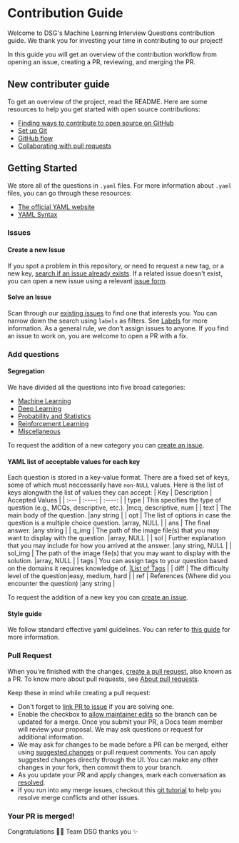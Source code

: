 # Contribution Guide
Welcome to DSG's Machine Learning Interview Questions contribution guide. We thank you for investing your time in contributing to our project! 

In this guide you will get an overview of the contribution workflow from opening an issue, creating a PR, reviewing, and merging the PR.

## New contributer guide
To get an overview of the project, read the README. Here are some resources to help you get started with open source contributions:

- [Finding ways to contribute to open source on GitHub](https://docs.github.com/en/get-started/exploring-projects-on-github/finding-ways-to-contribute-to-open-source-on-github)
- [Set up Git](https://docs.github.com/en/get-started/quickstart/set-up-git)
- [GitHub flow](https://docs.github.com/en/get-started/quickstart/github-flow)
- [Collaborating with pull requests](https://docs.github.com/en/github/collaborating-with-pull-requests)

## Getting Started
We store all of the questions in ```.yaml``` files. For more information about ```.yaml``` files, you can go through these resources:

- [The official YAML website](https://yaml.org/)
- [YAML Syntax](https://docs.ansible.com/ansible/latest/reference_appendices/YAMLSyntax.html)

### Issues

#### Create a new Issue
If you spot a problem in this repository, or need to request a new tag, or a new key, [search if an issue already exists](https://docs.github.com/en/github/searching-for-information-on-github/searching-on-github/searching-issues-and-pull-requests#search-by-the-title-body-or-comments). If a related issue doesn't exist, you can open a new issue using a relevant [issue form](https://github.com/dsgiitr/ML-InterviewQs/issues/new/choose).

#### Solve an Issue

Scan through our [existing issues](https://github.com/dsgiitr/ML-InterviewQs/issues) to find one that interests you. You can narrow down the search using ```labels``` as filters. See [Labels](https://github.com/github/docs/blob/main/contributing/how-to-use-labels.md) for more information. As a general rule, we don’t assign issues to anyone. If you find an issue to work on, you are welcome to open a PR with a fix.

### Add questions

#### Segregation

We have divided all the questions into five broad categories: 

- [Machine Learning](https://github.com/dsgiitr/ML-InterviewQs/questions/ml.yml)
- [Deep Learning](https://github.com/dsgiitr/ML-InterviewQs/questions/dl.yml)
- [Probability and Statistics](https://github.com/dsgiitr/ML-InterviewQs/questions/prob.yml)
- [Reinforcement Learning](https://github.com/dsgiitr/ML-InterviewQs/questions/rl.yml)
- [Miscellaneous](https://github.com/dsgiitr/ML-InterviewQs/questions/misc.yml) 

To request the addition of a new category you can [create an issue](#Create-a-new-Issue).

#### YAML list of acceptable values for each key
Each question is stored in a key-value format. There are a fixed set of keys, some of which must neccessarily have ```non-NULL``` values. Here is the list of keys alongwith the list of values they can accept:
| Key         | Description | Accepted Values |
| :---        |    :----:   |      :----:     |
| type      | This specifies the type of question (e.g., MCQs, descriptive, etc.).       |mcq, descriptive, num                 |
| text   | The main body of the question.        |any string                 |
| opt   | The list of options in case the question is a multiple choice question.        |array, NULL                 |
| ans   | The final answer.        |any string                 |
| q_img   | The path of the image file(s) that you may want to display with the question.        |array, NULL                 |
| sol   | Further explanation that you may include for how you arrived at the answer.        |any string, NULL                 |
| sol_img   | The path of the image file(s) that you may want to display with the solution.        |array, NULL                 |
| tags   | You can assign tags to your question based on the domains it requires knowledge of.         |[List of Tags](https://github.com/dsgiitr/ML-InterviewQs/tags.md/#List-of-Tags)                 |
| diff   | The difficulty level of the question|easy, medium, hard                 |
| ref   | References (Where did you encounter the question)        |any string                 |

To request the addition of a new key you can [create an issue](#Create-a-new-Issue).

#### Style guide
We follow standard effective yaml guidelines. You can refer to [this guide](https://developers.home-assistant.io/docs/documenting/yaml-style-guide/) for more information.

### Pull Request
When you're finished with the changes, [create a pull request](https://docs.github.com/en/pull-requests/collaborating-with-pull-requests/proposing-changes-to-your-work-with-pull-requests/creating-a-pull-request), also known as a PR. To know more about pull requests, see [About pull requests](https://docs.github.com/en/pull-requests/collaborating-with-pull-requests/proposing-changes-to-your-work-with-pull-requests/about-pull-requests).

Keep these in mind while creating a pull request:

- Don't forget to [link PR to issue](https://docs.github.com/en/issues/tracking-your-work-with-issues/linking-a-pull-request-to-an-issue) if you are solving one.
- Enable the checkbox to [allow maintainer edits](https://docs.github.com/en/github/collaborating-with-issues-and-pull-requests/allowing-changes-to-a-pull-request-branch-created-from-a-fork) so the branch can be updated for a merge. Once you submit your PR, a Docs team member will review your proposal. We may ask questions or request for additional information.
- We may ask for changes to be made before a PR can be merged, either using [suggested changes](https://docs.github.com/en/github/collaborating-with-issues-and-pull-requests/incorporating-feedback-in-your-pull-request) or pull request comments. You can apply suggested changes directly through the UI. You can make any other changes in your fork, then commit them to your branch.
- As you update your PR and apply changes, mark each conversation as [resolved](https://docs.github.com/en/github/collaborating-with-issues-and-pull-requests/commenting-on-a-pull-request#resolving-conversations).
- If you run into any merge issues, checkout this [git tutorial](https://lab.github.com/githubtraining/managing-merge-conflicts) to help you resolve merge conflicts and other issues.

### Your PR is merged!
Congratulations :tada::tada: Team DSG thanks you :sparkles: